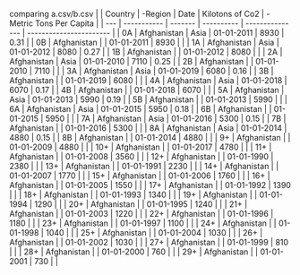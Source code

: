 comparing a.csv/b.csv
|     | Country     | -Region | Date       | Kilotons of Co2 | -Metric Tons Per Capita |
| --- | ----------- | ------- | ---------- | --------------- | ----------------------- |
| 0A  | Afghanistan | Asia    | 01-01-2011 | 8930            | 0.31                    |
| 0B  | Afghanistan |         | 01-01-2011 | 8930            |                         |
| 1A  | Afghanistan | Asia    | 01-01-2012 | 8080            | 0.27                    |
| 1B  | Afghanistan |         | 01-01-2012 | 8080            |                         |
| 2A  | Afghanistan | Asia    | 01-01-2010 | 7110            | 0.25                    |
| 2B  | Afghanistan |         | 01-01-2010 | 7110            |                         |
| 3A  | Afghanistan | Asia    | 01-01-2019 | 6080            | 0.16                    |
| 3B  | Afghanistan |         | 01-01-2019 | 6080            |                         |
| 4A  | Afghanistan | Asia    | 01-01-2018 | 6070            | 0.17                    |
| 4B  | Afghanistan |         | 01-01-2018 | 6070            |                         |
| 5A  | Afghanistan | Asia    | 01-01-2013 | 5990            | 0.19                    |
| 5B  | Afghanistan |         | 01-01-2013 | 5990            |                         |
| 6A  | Afghanistan | Asia    | 01-01-2015 | 5950            | 0.18                    |
| 6B  | Afghanistan |         | 01-01-2015 | 5950            |                         |
| 7A  | Afghanistan | Asia    | 01-01-2016 | 5300            | 0.15                    |
| 7B  | Afghanistan |         | 01-01-2016 | 5300            |                         |
| 8A  | Afghanistan | Asia    | 01-01-2014 | 4880            | 0.15                    |
| 8B  | Afghanistan |         | 01-01-2014 | 4880            |                         |
| 9+  | Afghanistan |         | 01-01-2009 | 4880            |                         |
| 10+ | Afghanistan |         | 01-01-2017 | 4780            |                         |
| 11+ | Afghanistan |         | 01-01-2008 | 3560            |                         |
| 12+ | Afghanistan |         | 01-01-1990 | 2380            |                         |
| 13+ | Afghanistan |         | 01-01-1991 | 2230            |                         |
| 14+ | Afghanistan |         | 01-01-2007 | 1770            |                         |
| 15+ | Afghanistan |         | 01-01-2006 | 1760            |                         |
| 16+ | Afghanistan |         | 01-01-2005 | 1550            |                         |
| 17+ | Afghanistan |         | 01-01-1992 | 1390            |                         |
| 18+ | Afghanistan |         | 01-01-1993 | 1340            |                         |
| 19+ | Afghanistan |         | 01-01-1994 | 1290            |                         |
| 20+ | Afghanistan |         | 01-01-1995 | 1240            |                         |
| 21+ | Afghanistan |         | 01-01-2003 | 1220            |                         |
| 22+ | Afghanistan |         | 01-01-1996 | 1180            |                         |
| 23+ | Afghanistan |         | 01-01-1997 | 1100            |                         |
| 24+ | Afghanistan |         | 01-01-1998 | 1040            |                         |
| 25+ | Afghanistan |         | 01-01-2004 | 1030            |                         |
| 26+ | Afghanistan |         | 01-01-2002 | 1030            |                         |
| 27+ | Afghanistan |         | 01-01-1999 | 810             |                         |
| 28+ | Afghanistan |         | 01-01-2000 | 760             |                         |
| 29+ | Afghanistan |         | 01-01-2001 | 730             |                         |
